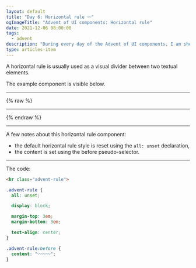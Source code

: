 ```yaml
---
layout: default
title: "Day 6: Horizontal rule 〰️"
ogImageTitle: "Advent of UI components: Horizontal rule"
date: 2021-12-06 08:00:00
tags:
  - advent
description: "During every day of the Advent of UI components, I am showcasing a new UI Component built with HTML, CSS, and JavaScript. Day 6: Horizontal rule."
type: articles-item
---
```


A horizontal rule is usually used as a visual divider between two textual elements.

The example component is visible below.

---

{% raw %}
<hr class="advent-rule">
<style>
.copy hr.advent-rule {
  all: unset;
  display: block;
  margin-block-start: 1.25em;
  text-align: center;
  grid-column: 3;
}
.copy hr.advent-rule:before {
  all: unset;
  content: "〰️〰️〰️";
}
</style>
{% endraw %}

---

A few notes about this horizontal rule component:

- the default horizontal rule style is reset using the `all: unset` declaration,
- the content is set using the before pseudo-selector.

---

The code:

```html
<hr class="advent-rule">
```

```css
.advent-rule {
  all: unset;

  display: block;

  margin-top: 3em;
  margin-bottom: 3em;

  text-align: center;
}

.advent-rule:before {
  content: "〰️〰️〰️";
}
```
